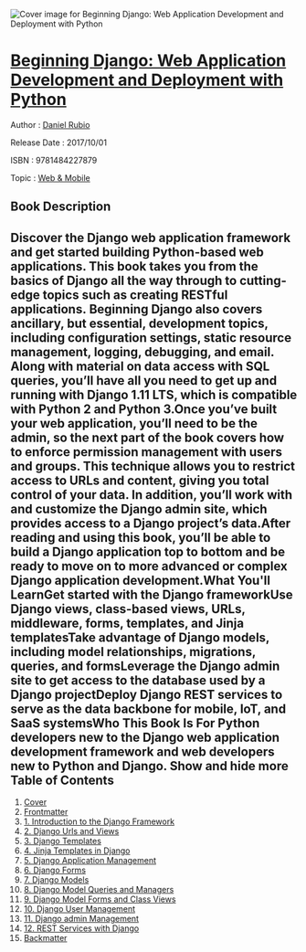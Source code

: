 ![Cover image for Beginning Django: Web Application Development and Deployment with Python](https://imgdetail.ebookreading.net/cover/cover/web_mobile/EB9781484227879.jpg)

[Beginning Django: Web Application Development and Deployment with Python](https://ebookreading.net/view/book/Beginning+Django%3A+Web+Application+Development+and+Deployment+with+Python-EB9781484227879_1.html "Beginning Django: Web Application Development and Deployment with Python")
====================================================================================================================

Author : [Daniel Rubio](https://ebookreading.net/search/author/Daniel+Rubio)

Release Date : 2017/10/01

ISBN : 9781484227879

Topic : [Web & Mobile](https://ebookreading.net/search/category/web-mobile)

Book Description
-----------------

 Discover the Django web application framework and get started building Python-based web applications. This book takes you from the basics of Django all the way through to cutting-edge topics such as creating RESTful applications. Beginning Django also covers ancillary, but essential, development topics, including configuration settings, static resource management, logging, debugging, and email. Along with material on data access with SQL queries, you’ll have all you need to get up and running with Django 1.11 LTS, which is compatible with Python 2 and Python 3.Once you’ve built your web application, you’ll need to be the admin, so the next part of the book covers how to enforce permission management with users and groups. This technique allows you to restrict access to URLs and content, giving you total control of your data. In addition, you’ll work with and customize the Django admin site, which provides access to a Django project’s data.After reading and using this book, you’ll be able to build a Django application top to bottom and be ready to move on to more advanced or complex Django application development.What You'll LearnGet started with the Django frameworkUse Django views, class-based views, URLs, middleware, forms, templates, and Jinja templatesTake advantage of Django models, including model relationships, migrations, queries, and formsLeverage the Django admin site to get access to the database used by a Django projectDeploy Django REST services to serve as the data backbone for mobile, IoT, and SaaS systemsWho This Book Is For Python developers new to the Django web application development framework and web developers new to Python and Django.        Show and hide more                
Table of Contents
-----------------

1. [Cover](https://ebookreading.net/view/book/Beginning+Django%3A+Web+Application+Development+and+Deployment+with+Python-EB9781484227879_1.html)
1. [Frontmatter](https://ebookreading.net/view/book/Beginning+Django%3A+Web+Application+Development+and+Deployment+with+Python-EB9781484227879_2.html)
1. [1. Introduction to the Django Framework](https://ebookreading.net/view/book/Beginning+Django%3A+Web+Application+Development+and+Deployment+with+Python-EB9781484227879_3.html)
1. [2. Django Urls and Views](https://ebookreading.net/view/book/Beginning+Django%3A+Web+Application+Development+and+Deployment+with+Python-EB9781484227879_4.html)
1. [3. Django Templates](https://ebookreading.net/view/book/Beginning+Django%3A+Web+Application+Development+and+Deployment+with+Python-EB9781484227879_5.html)
1. [4. Jinja Templates in Django](https://ebookreading.net/view/book/Beginning+Django%3A+Web+Application+Development+and+Deployment+with+Python-EB9781484227879_6.html)
1. [5. Django Application Management](https://ebookreading.net/view/book/Beginning+Django%3A+Web+Application+Development+and+Deployment+with+Python-EB9781484227879_7.html)
1. [6. Django Forms](https://ebookreading.net/view/book/Beginning+Django%3A+Web+Application+Development+and+Deployment+with+Python-EB9781484227879_8.html)
1. [7. Django Models](https://ebookreading.net/view/book/Beginning+Django%3A+Web+Application+Development+and+Deployment+with+Python-EB9781484227879_9.html)
1. [8. Django Model Queries and Managers](https://ebookreading.net/view/book/Beginning+Django%3A+Web+Application+Development+and+Deployment+with+Python-EB9781484227879_10.html)
1. [9. Django Model Forms and Class Views](https://ebookreading.net/view/book/Beginning+Django%3A+Web+Application+Development+and+Deployment+with+Python-EB9781484227879_11.html)
1. [10. Django User Management](https://ebookreading.net/view/book/Beginning+Django%3A+Web+Application+Development+and+Deployment+with+Python-EB9781484227879_12.html)
1. [11. Django admin Management](https://ebookreading.net/view/book/Beginning+Django%3A+Web+Application+Development+and+Deployment+with+Python-EB9781484227879_13.html)
1. [12. REST Services with Django](https://ebookreading.net/view/book/Beginning+Django%3A+Web+Application+Development+and+Deployment+with+Python-EB9781484227879_14.html)
1. [Backmatter](https://ebookreading.net/view/book/Beginning+Django%3A+Web+Application+Development+and+Deployment+with+Python-EB9781484227879_15.html)
